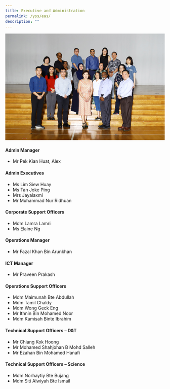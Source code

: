 ```yaml
---
title: Executive and Administration
permalink: /yss/eas/
description: ""
---
```

![](/images/YSS/eas_2023.png)

#### Admin Manager

* Mr Pek Kian Huat, Alex


#### Admin Executives

*   Ms Lim Siew Huay
*   Ms Tan Joke Ping
*   Mrs Jayalaxmi
*   Mr Muhammad Nur Ridhuan


#### Corporate Support Officers

*   Mdm Lamra Lamri
*   Ms Elaine Ng

  

#### Operations Manager

*   Mr Fazal Khan Bin Arunkhan

  

#### ICT Manager

*   Mr Praveen Prakash

  

#### Operations Support Officers

*   Mdm Maimunah Bte Abdullah
*   Mdm Tamil Chaldy
*   Mdm Wong Geck Eng
*   Mr Ithnin Bin Mohamed Noor
*   Mdm Kamisah Binte Ibrahim

  

#### Technical Support Officers – D&amp;T

*  Mr Chiang Kok Hoong
*  Mr Mohamed Shahjohan B Mohd Salleh
*  Mr Ezahan Bin Mohamed Hanafi

  

#### Technical Support Officers – Science

*   Mdm Norhaytiy Bte Bujang
*   Mdm Siti Alwiyah Bte Ismail